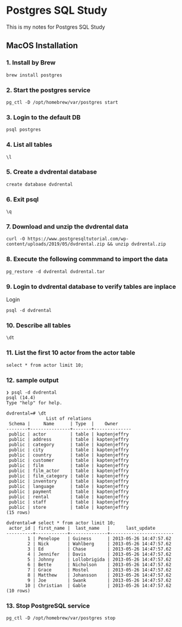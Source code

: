 # Postgres SQL Study
This is my notes for Postgres SQL Study

## MacOS Installation

### 1. Install by Brew
```
brew install postgres
```

### 2. Start the postgres service
```
pg_ctl -D /opt/homebrew/var/postgres start
```

### 3. Login to the default DB
```
psql postgres
```

### 4. List all tables
```
\l
```

### 5. Create a dvdrental database
```
create database dvdrental
```

### 6. Exit psql 
```
\q
```

### 7. Download and unzip the dvdrental data
```
curl -O https://www.postgresqltutorial.com/wp-content/uploads/2019/05/dvdrental.zip && unzip dvdrental.zip
```

### 8. Execute the following commmand to import the data
```
pg_restore -d dvdrental dvdrental.tar 
```

### 9. Login to dvdrental database to verify tables are inplace
Login
```
psql -d dvdrental
```

### 10. Describe all tables
```
\dt
```

### 11. List the first 10 actor from the actor table
```
select * from actor limit 10;
```

### 12. sample output
```
❯ psql -d dvdrental
psql (14.4)
Type "help" for help.

dvdrental=# \dt
               List of relations
 Schema |     Name      | Type  |    Owner
--------+---------------+-------+--------------
 public | actor         | table | kaptenjeffry
 public | address       | table | kaptenjeffry
 public | category      | table | kaptenjeffry
 public | city          | table | kaptenjeffry
 public | country       | table | kaptenjeffry
 public | customer      | table | kaptenjeffry
 public | film          | table | kaptenjeffry
 public | film_actor    | table | kaptenjeffry
 public | film_category | table | kaptenjeffry
 public | inventory     | table | kaptenjeffry
 public | language      | table | kaptenjeffry
 public | payment       | table | kaptenjeffry
 public | rental        | table | kaptenjeffry
 public | staff         | table | kaptenjeffry
 public | store         | table | kaptenjeffry
(15 rows)

dvdrental=# select * from actor limit 10;
 actor_id | first_name |  last_name   |      last_update
----------+------------+--------------+------------------------
        1 | Penelope   | Guiness      | 2013-05-26 14:47:57.62
        2 | Nick       | Wahlberg     | 2013-05-26 14:47:57.62
        3 | Ed         | Chase        | 2013-05-26 14:47:57.62
        4 | Jennifer   | Davis        | 2013-05-26 14:47:57.62
        5 | Johnny     | Lollobrigida | 2013-05-26 14:47:57.62
        6 | Bette      | Nicholson    | 2013-05-26 14:47:57.62
        7 | Grace      | Mostel       | 2013-05-26 14:47:57.62
        8 | Matthew    | Johansson    | 2013-05-26 14:47:57.62
        9 | Joe        | Swank        | 2013-05-26 14:47:57.62
       10 | Christian  | Gable        | 2013-05-26 14:47:57.62
(10 rows)

```

### 13. Stop PostgreSQL service
```
pg_ctl -D /opt/homebrew/var/postgres stop
```

